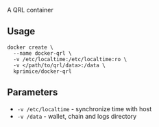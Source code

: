 [QRL]: https://theqrl.org
[github]: https://github.com/theQRL
[ircurl]: https://qr-ledger.slack.com

A QRL container

## Usage

```
docker create \
  --name docker-qrl \
  -v /etc/localtime:/etc/localtime:ro \
  -v </path/to/qrl/data>:/data \
  kprimice/docker-qrl
```

## Parameters

* `-v /etc/localtime` - synchronize time with host
* `-v /data` - wallet, chain and logs directory
